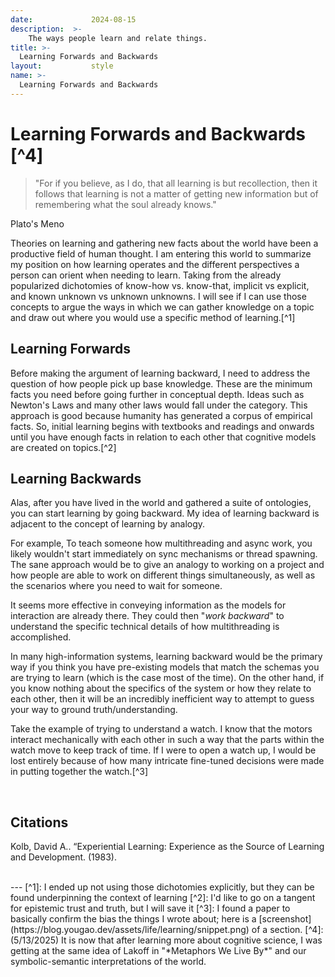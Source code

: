 ```yaml
---
date:             2024-08-15
description:  >-
    The ways people learn and relate things.
title: >-
  Learning Forwards and Backwards
layout:           style
name: >-
  Learning Forwards and Backwards
---
```


# Learning Forwards and Backwards [^4]

> "For if you believe, as I do, that all learning is but recollection, then it follows that learning is not a matter of getting new information but of remembering what the soul already knows."
<figcaption class="blockquote-footer">Plato's Meno</figcaption>

Theories on learning and gathering new facts about the world have been a productive field of human thought. I am entering this world to summarize my position on how learning operates and the different perspectives a person can orient when needing to learn. Taking from the already popularized dichotomies of know-how vs. know-that, implicit vs explicit, and known unknown vs unknown unknowns. I will see if I can use those concepts to argue the ways in which we can gather knowledge on a topic and draw out where you would use a specific method of learning.[^1]

## Learning Forwards

Before making the argument of learning backward, I need to address the question of how people pick up base knowledge. These are the minimum facts you need before going further in conceptual depth. Ideas such as Newton's Laws and many other laws would fall under the category. This approach is good because humanity has generated a corpus of empirical facts. So, initial learning begins with textbooks and readings and onwards until you have enough facts in relation to each other that cognitive models are created on topics.[^2]

## Learning Backwards

Alas, after you have lived in the world and gathered a suite of ontologies, you can start learning by going backward. My idea of learning backward is adjacent to the concept of learning by analogy.

For example, To teach someone how multithreading and async work, you likely wouldn't start immediately on sync mechanisms or thread spawning. The sane approach would be to give an analogy to working on a project and how people are able to work on different things simultaneously, as well as the scenarios where you need to wait for someone. 

It seems more effective in conveying information as the models for interaction are already there. They could then "*work backward*" to understand the specific technical details of how multithreading is accomplished.

In many high-information systems, learning backward would be the primary way if you think you have pre-existing models that match the schemas you are trying to learn (which is the case most of the time). On the other hand, if you know nothing about the specifics of the system or how they relate to each other, then it will be an incredibly inefficient way to attempt to guess your way to ground truth/understanding. 

Take the example of trying to understand a watch. I know that the motors interact mechanically with each other in such a way that the parts within the watch move to keep track of time. If I were to open a watch up, I would be lost entirely because of how many intricate fine-tuned decisions were made in putting together the watch.[^3]

<br/>

## Citations

Kolb, David A.. “Experiential Learning: Experience as the Source of Learning and Development. (1983).

<br/>
---
[^1]: I ended up not using those dichotomies explicitly, but they can be found underpinning the context of learning
[^2]: I'd like to go on a tangent for epistemic trust and truth, but I will save it
[^3]: I found a paper to basically confirm the bias the things I wrote about; here is a [screenshot](https://blog.yougao.dev/assets/life/learning/snippet.png) of a section.
[^4]: (5/13/2025) It is now that after learning more about cognitive science, I was getting at the same idea of Lakoff in "*Metaphors We Live By*" and our symbolic-semantic interpretations of the world.
